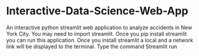 # Interactive-Data-Science-Web-App
An interactive python streamlit web application to analyze accidents in New York City. You may need to import streamlit. Once you pip install streamlit you can run this application. Once you install streamlit a local and a network link will be displayed to the terminal. Type the command Streamlit run 
